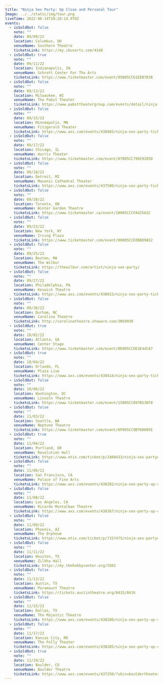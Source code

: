```yaml
---
title: "Ninja Sex Party: Up Close and Personal Tour"
Image: ../../static/img/tour.png
liveTime: 2022-06-14T10:20:14.970Z
events:
  - isSoldOut: false
    note: ""
    date: 09/09/22
    location: Columbus, OH
    venueName: Southern Theatre
    ticketsLink: https://my.cbusarts.com/4148
  - isSoldOut: true
    note: ""
    date: 09/11/22
    location: Indianapolis, IN
    venueName: Schrott Center For The Arts
    ticketsLink: https://www.ticketmaster.com/event/05005CC61EEB7D38
  - isSoldOut: false
    note: ""
    date: 09/13/22
    location: Milwaukee, WI
    venueName: The Pabst Theater
    ticketsLink: https://www.pabsttheatergroup.com/events/detail/ninja-sex-party-2022
  - isSoldOut: false
    note: ""
    date: 09/15/22
    location: Minneapolis, MN
    venueName: Fitzgerald Theater
    ticketsLink: https://www.axs.com/events/438403/ninja-sex-party-tickets?skin=fitzgeraldtheater
  - isSoldOut: false
    note: ""
    date: 09/17/22
    location: Chicago, IL
    venueName: Harris Theater
    ticketsLink: https://www.ticketmaster.com/event/07005CC799292050
  - isSoldOut: false
    note: ""
    date: 09/18/22
    location: Detroit, MI
    venueName: Masonic Cathedral Theater
    ticketsLink: https://www.axs.com/events/437500/ninja-sex-party-tickets
  - isSoldOut: false
    note: ""
    date: 09/20/22
    location: Toronto, ON
    venueName: Winter Garden Theatre
    ticketsLink: https://www.ticketmaster.ca/event/10005CCCFA425A1C
  - isSoldOut: false
    note: ""
    date: 09/23/22
    location: New York, NY
    venueName: Irving Plaza
    ticketsLink: https://www.ticketmaster.com/event/00005CCD3B8D9A52
  - isSoldOut: false
    note: ""
    date: 09/25/22
    location: Boston, MA
    venueName: The Wilbur
    ticketsLink: https://thewilbur.com/artist/ninja-sex-party/
  - isSoldOut: false
    note: ""
    date: 09/27/22
    location: Philadelphia, PA
    venueName: Keswick Theatre
    ticketsLink: https://www.axs.com/events/438023/ninja-sex-party-tickets
  - isSoldOut: false
    note: ""
    date: 09/30/22
    location: Durham, NC
    venueName: Carolina Theatre
    ticketsLink: http://carolinatheatre.showare.com/3NS0930
  - isSoldOut: true
    note: ""
    date: 10/02/22
    location: Atlanta, GA
    venueName: Center Stage
    ticketsLink: https://www.ticketmaster.com/event/0E005CCDE1E44CA7
  - isSoldOut: true
    note: ""
    date: 10/04/22
    location: Orlando, FL
    venueName: Plaza Live
    ticketsLink: https://www.axs.com/events/438414/ninja-sex-party-tickets
  - isSoldOut: false
    note: ""
    date: 10/06/22
    location: Washington, DC
    venueName: Lincoln Theatre
    ticketsLink: https://www.ticketmaster.com/event/15005CC897B536F8
  - isSoldOut: false
    note: ""
    date: 11/03/22
    location: Seattle, WA
    venueName: Neptune Theatre
    ticketsLink: https://www.ticketmaster.com/event/0F005CC9B760605E
  - isSoldOut: true
    note: ""
    date: 11/04/22
    location: Portland, OR
    venueName: Revolution Hall
    ticketsLink: https://www.etix.com/ticket/p/2480433/ninja-sex-partyup-close-and-personal-portland-revolution-hall
  - isSoldOut: false
    note: ""
    date: 11/06/22
    location: San Francisco, CA
    venueName: Palace of Fine Arts
    ticketsLink: https://www.axs.com/events/438282/ninja-sex-party-up-close-and-personal-tour-tickets
  - isSoldOut: false
    note: ""
    date: 11/08/22
    location: Los Angeles, CA
    venueName: Ricardo Montalban Theatre
    ticketsLink: https://www.axs.com/events/438367/ninja-sex-party-up-close-and-personal-tour-tickets
  - isSoldOut: false
    note: ""
    date: 11/09/22
    location: Phoenix, AZ
    venueName: The Orpheum
    ticketsLink: https://www.etix.com/ticket/p/7157475/ninja-sex-partyup-close-and-personal-phoenix-orpheum-theatre-phoenix
  - isSoldOut: false
    note: ""
    date: 11/11/22
    location: Houston, TX
    venueName: Zilkha Hall
    ticketsLink: https://my.thehobbycenter.org/5562
  - isSoldOut: false
    note: ""
    date: 11/13/22
    location: Austin, TX
    venueName: Paramount Theatre
    ticketsLink: https://tickets.austintheatre.org/8415/8416
  - isSoldOut: false
    note: ""
    date: 11/15/22
    location: Dallas, TX
    venueName: The Majestic Theatre
    ticketsLink: https://www.axs.com/events/438280/ninja-sex-party-up-close-and-personal-tour-tickets
  - isSoldOut: false
    note: ""
    date: 11/17/22
    location: Kansas City, MO
    venueName: The Folly Theater
    ticketsLink: https://www.axs.com/events/438285/ninja-sex-party-up-close-and-personal-tour-tickets
  - isSoldOut: true
    note: ""
    date: 11/19/22
    location: Boulder, CO
    venueName: Boulder Theatre
    ticketsLink: https://www.axs.com/events/437250/?skin=bouldertheater
---
```

